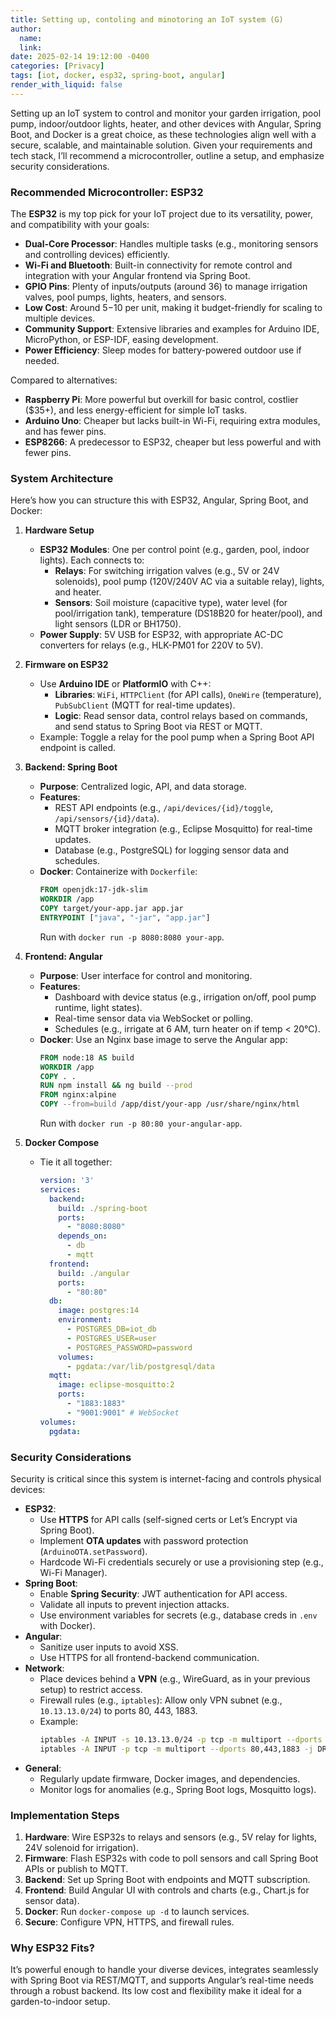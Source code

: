 ```yaml
---
title: Setting up, contoling and minotoring an IoT system (G)
author:
  name: 
  link: 
date: 2025-02-14 19:12:00 -0400
categories: [Privacy]
tags: [iot, docker, esp32, spring-boot, angular]
render_with_liquid: false
---
```

Setting up an IoT system to control and monitor your garden irrigation, pool pump, indoor/outdoor lights, heater, and other devices with Angular, Spring Boot, and Docker is a great choice, as these technologies align well with a secure, scalable, and maintainable solution. Given your requirements and tech stack, I’ll recommend a microcontroller, outline a setup, and emphasize security considerations.

### Recommended Microcontroller: ESP32
The **ESP32** is my top pick for your IoT project due to its versatility, power, and compatibility with your goals:
- **Dual-Core Processor**: Handles multiple tasks (e.g., monitoring sensors and controlling devices) efficiently.
- **Wi-Fi and Bluetooth**: Built-in connectivity for remote control and integration with your Angular frontend via Spring Boot.
- **GPIO Pins**: Plenty of inputs/outputs (around 36) to manage irrigation valves, pool pumps, lights, heaters, and sensors.
- **Low Cost**: Around $5-$10 per unit, making it budget-friendly for scaling to multiple devices.
- **Community Support**: Extensive libraries and examples for Arduino IDE, MicroPython, or ESP-IDF, easing development.
- **Power Efficiency**: Sleep modes for battery-powered outdoor use if needed.

Compared to alternatives:
- **Raspberry Pi**: More powerful but overkill for basic control, costlier ($35+), and less energy-efficient for simple IoT tasks.
- **Arduino Uno**: Cheaper but lacks built-in Wi-Fi, requiring extra modules, and has fewer pins.
- **ESP8266**: A predecessor to ESP32, cheaper but less powerful and with fewer pins.

### System Architecture
Here’s how you can structure this with ESP32, Angular, Spring Boot, and Docker:

1. **Hardware Setup**
   - **ESP32 Modules**: One per control point (e.g., garden, pool, indoor lights). Each connects to:
     - **Relays**: For switching irrigation valves (e.g., 5V or 24V solenoids), pool pump (120V/240V AC via a suitable relay), lights, and heater.
     - **Sensors**: Soil moisture (capacitive type), water level (for pool/irrigation tank), temperature (DS18B20 for heater/pool), and light sensors (LDR or BH1750).
   - **Power Supply**: 5V USB for ESP32, with appropriate AC-DC converters for relays (e.g., HLK-PM01 for 220V to 5V).

2. **Firmware on ESP32**
   - Use **Arduino IDE** or **PlatformIO** with C++:
     - **Libraries**: `WiFi`, `HTTPClient` (for API calls), `OneWire` (temperature), `PubSubClient` (MQTT for real-time updates).
     - **Logic**: Read sensor data, control relays based on commands, and send status to Spring Boot via REST or MQTT.
   - Example: Toggle a relay for the pool pump when a Spring Boot API endpoint is called.

3. **Backend: Spring Boot**
   - **Purpose**: Centralized logic, API, and data storage.
   - **Features**:
     - REST API endpoints (e.g., `/api/devices/{id}/toggle`, `/api/sensors/{id}/data`).
     - MQTT broker integration (e.g., Eclipse Mosquitto) for real-time updates.
     - Database (e.g., PostgreSQL) for logging sensor data and schedules.
   - **Docker**: Containerize with `Dockerfile`:
     ```dockerfile
     FROM openjdk:17-jdk-slim
     WORKDIR /app
     COPY target/your-app.jar app.jar
     ENTRYPOINT ["java", "-jar", "app.jar"]
     ```
     Run with `docker run -p 8080:8080 your-app`.

4. **Frontend: Angular**
   - **Purpose**: User interface for control and monitoring.
   - **Features**:
     - Dashboard with device status (e.g., irrigation on/off, pool pump runtime, light states).
     - Real-time sensor data via WebSocket or polling.
     - Schedules (e.g., irrigate at 6 AM, turn heater on if temp < 20°C).
   - **Docker**: Use an Nginx base image to serve the Angular app:
     ```dockerfile
     FROM node:18 AS build
     WORKDIR /app
     COPY . .
     RUN npm install && ng build --prod
     FROM nginx:alpine
     COPY --from=build /app/dist/your-app /usr/share/nginx/html
     ```
     Run with `docker run -p 80:80 your-angular-app`.

5. **Docker Compose**
   - Tie it all together:
     ```yaml
     version: '3'
     services:
       backend:
         build: ./spring-boot
         ports:
           - "8080:8080"
         depends_on:
           - db
           - mqtt
       frontend:
         build: ./angular
         ports:
           - "80:80"
       db:
         image: postgres:14
         environment:
           - POSTGRES_DB=iot_db
           - POSTGRES_USER=user
           - POSTGRES_PASSWORD=password
         volumes:
           - pgdata:/var/lib/postgresql/data
       mqtt:
         image: eclipse-mosquitto:2
         ports:
           - "1883:1883"
           - "9001:9001" # WebSocket
     volumes:
       pgdata:
     ```

### Security Considerations
Security is critical since this system is internet-facing and controls physical devices:
- **ESP32**:
  - Use **HTTPS** for API calls (self-signed certs or Let’s Encrypt via Spring Boot).
  - Implement **OTA updates** with password protection (`ArduinoOTA.setPassword`).
  - Hardcode Wi-Fi credentials securely or use a provisioning step (e.g., Wi-Fi Manager).
- **Spring Boot**:
  - Enable **Spring Security**: JWT authentication for API access.
  - Validate all inputs to prevent injection attacks.
  - Use environment variables for secrets (e.g., database creds in `.env` with Docker).
- **Angular**:
  - Sanitize user inputs to avoid XSS.
  - Use HTTPS for all frontend-backend communication.
- **Network**:
  - Place devices behind a **VPN** (e.g., WireGuard, as in your previous setup) to restrict access.
  - Firewall rules (e.g., `iptables`): Allow only VPN subnet (e.g., `10.13.13.0/24`) to ports 80, 443, 1883.
  - Example:
    ```bash
    iptables -A INPUT -s 10.13.13.0/24 -p tcp -m multiport --dports 80,443,1883 -j ACCEPT
    iptables -A INPUT -p tcp -m multiport --dports 80,443,1883 -j DROP
    ```
- **General**:
  - Regularly update firmware, Docker images, and dependencies.
  - Monitor logs for anomalies (e.g., Spring Boot logs, Mosquitto logs).

### Implementation Steps
1. **Hardware**: Wire ESP32s to relays and sensors (e.g., 5V relay for lights, 24V solenoid for irrigation).
2. **Firmware**: Flash ESP32s with code to poll sensors and call Spring Boot APIs or publish to MQTT.
3. **Backend**: Set up Spring Boot with endpoints and MQTT subscription.
4. **Frontend**: Build Angular UI with controls and charts (e.g., Chart.js for sensor data).
5. **Docker**: Run `docker-compose up -d` to launch services.
6. **Secure**: Configure VPN, HTTPS, and firewall rules.

### Why ESP32 Fits?
It’s powerful enough to handle your diverse devices, integrates seamlessly with Spring Boot via REST/MQTT, and supports Angular’s real-time needs through a robust backend. Its low cost and flexibility make it ideal for a garden-to-indoor setup.


